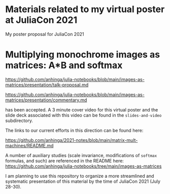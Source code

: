 # Materials related to my virtual poster at JuliaCon 2021

My poster proposal for JuliaCon 2021

# Multiplying monochrome images as matrices: A*B and softmax

https://github.com/anhinga/julia-notebooks/blob/main/images-as-matrices/presentation/talk-proposal.md

https://github.com/anhinga/julia-notebooks/blob/main/images-as-matrices/presentation/commentary.md

has been accepted. A 3 minute cover video for this virtual poster and the slide deck associated with this video can be found in the `slides-and-video` subdirectory.

The links to our current efforts in this direction can be found here:

https://github.com/anhinga/2021-notes/blob/main/matrix-mult-machines/README.md

A number of auxiliary studies (scale invariance, modifications of `softmax` formulas, and such) are
referenced in the README here: https://github.com/anhinga/julia-notebooks/tree/main/images-as-matrices

I am planning to use this repository to organize a more streamlined and systematic presentation
of this material by the time of JuliaCon 2021 (July 28-30).

